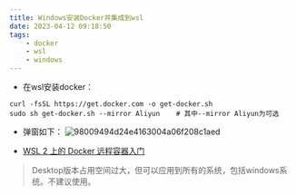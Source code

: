 ```yaml
---
title: Windows安装Docker并集成到wsl
date: 2023-04-12 09:18:50
tags:
    - docker
    - wsl
    - windows
---
```

- 在wsl安装docker：
```shell
curl -fsSL https://get.docker.com -o get-docker.sh
sudo sh get-docker.sh --mirror Aliyun    # 其中--mirror Aliyun为可选
```
<!--more-->

- 弹窗如下：
![98009494d24e4163004a06f208c1aed](https://cdn.jsdelivr.net/gh/Corner430/Picture/images/98009494d24e4163004a06f208c1aed.png)

- [WSL 2 上的 Docker 远程容器入门](https://learn.microsoft.com/zh-cn/windows/wsl/tutorials/wsl-containers)

> Desktop版本占用空间过大，但可以应用到所有的系统，包括windows系统。不建议使用。